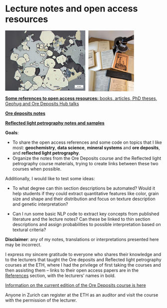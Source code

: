 # Lecture notes and open access resources

<div style="display: flex; align-items: flex-start;">
    <img src="https://github.com/DinaKlim/OD_RL_notes/blob/main/Trixie%201.jpg" style="width: 51%; height: auto; margin-right: 2%;">
    <img src="https://github.com/DinaKlim/OD_RL_notes/blob/main/old_sources.jpg" style="width: 29%; height: auto;">
</div>

[**Some references to open access resources:** books, articles, PhD theses, Geohug and Ore Deposits Hub talks](https://github.com/DinaKlim/OD_RL_notes/tree/main/References)

[**Ore deposits notes**](https://github.com/DinaKlim/OD_RL_notes/blob/main/lecture_notes/readme.md)

[**Reflected light petrography notes and samples**](https://github.com/DinaKlim/OD_RL_notes/blob/main/RL_notes/readme.md)


**Goals**: 
* To share the open access references and some code on topics that I like most: **geochemistry**, **data science**, **mineral systems** and **ore deposits**, and **reflected light petrography**.
* Organize the notes from the Ore Deposits course and the Reflected light petrography course materials, trying to create links between these two courses when possible. 

Additionally, I would like to test some ideas:

* To what degree can thin section descriptions be automated? Would it help students if they could extract quantitative features like color, grain size and shape and their distribution and focus on texture description and genetic interpretation? 

* Can I run some basic NLP code to extract key concepts from published literature and the lecture notes? Can these be linked to thin section descriptions and assign probabilities to possible interpretation based on textural criteria? 

**Disclaimer**: any of my notes, translations or interpretations presented here may be incorrect. 

I express my sincere gratitude to everyone who shares their knowledge and to the lecturers that taught the Ore deposits and Reflected light petrography courses at the ETH, where I had the privilege of first taking the courses and then assisting them – links to their open access papers are in the [References](https://github.com/DinaKlim/OD_RL_notes/tree/main/References) section, with the lecturers’ names in bold. 

[Information on the current edition of the Ore Deposits course is here](https://www.vvz.ethz.ch/Vorlesungsverzeichnis/lerneinheit.view?semkez=2023W&ansicht=ALLE&lerneinheitId=172259&lang=en)

Anyone in Zurich can register at the ETH as an auditor and visit the course with the permission of the lecturer. 
